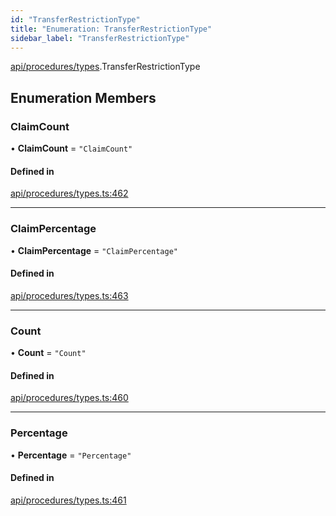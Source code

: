 ```yaml
---
id: "TransferRestrictionType"
title: "Enumeration: TransferRestrictionType"
sidebar_label: "TransferRestrictionType"
---
```


[api/procedures/types](../../../../../modules/API/Procedures/Types/Types.md).TransferRestrictionType

## Enumeration Members

### ClaimCount

• **ClaimCount** = ``"ClaimCount"``

#### Defined in

[api/procedures/types.ts:462](https://github.com/PolymeshAssociation/polymesh-sdk/blob/c53723bab/src/api/procedures/types.ts#L462)

___

### ClaimPercentage

• **ClaimPercentage** = ``"ClaimPercentage"``

#### Defined in

[api/procedures/types.ts:463](https://github.com/PolymeshAssociation/polymesh-sdk/blob/c53723bab/src/api/procedures/types.ts#L463)

___

### Count

• **Count** = ``"Count"``

#### Defined in

[api/procedures/types.ts:460](https://github.com/PolymeshAssociation/polymesh-sdk/blob/c53723bab/src/api/procedures/types.ts#L460)

___

### Percentage

• **Percentage** = ``"Percentage"``

#### Defined in

[api/procedures/types.ts:461](https://github.com/PolymeshAssociation/polymesh-sdk/blob/c53723bab/src/api/procedures/types.ts#L461)
